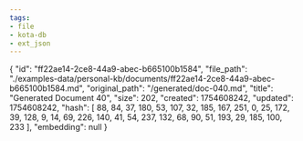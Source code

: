 ```yaml
---
tags:
- file
- kota-db
- ext_json
---
```

{
  "id": "ff22ae14-2ce8-44a9-abec-b665100b1584",
  "file_path": "./examples-data/personal-kb/documents/ff22ae14-2ce8-44a9-abec-b665100b1584.md",
  "original_path": "/generated/doc-040.md",
  "title": "Generated Document 40",
  "size": 202,
  "created": 1754608242,
  "updated": 1754608242,
  "hash": [
    88,
    84,
    37,
    180,
    53,
    107,
    32,
    185,
    167,
    251,
    0,
    25,
    172,
    39,
    128,
    9,
    14,
    69,
    226,
    140,
    41,
    54,
    237,
    132,
    68,
    90,
    51,
    193,
    29,
    185,
    100,
    233
  ],
  "embedding": null
}